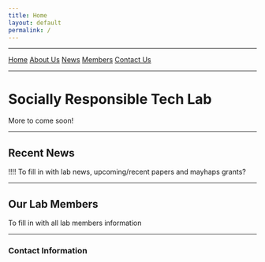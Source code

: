 ```yaml
---
title: Home
layout: default
permalink: /
---
```



***
[Home](index.md)    [About Us](about.md)     [News](#recent-news)     [Members](#our-lab-members)     [Contact Us](#contact-information)

***
# Socially Responsible Tech Lab

More to come soon!

---
## Recent News

!!!! To fill in with lab news, upcoming/recent papers and mayhaps grants?

***
## Our Lab Members

To fill in with all lab members information

***
### Contact Information
